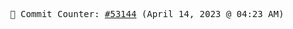 <p align="center">
    <samp>
        📮 Commit Counter: <a href="https://github.com/Javascript-void0/Javascript-void0/commits/main">#53144</a> (April 14, 2023 @ 04:23 AM)
    </samp>
</p>